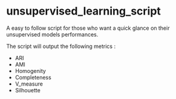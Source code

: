 # unsupervised_learning_script

A easy to follow script for those who want a quick glance on their unsupervised models performances.

The script will output the following metrics :

- ARI
- AMI
- Homogenity
- Completeness
- V_measure
- Silhouette
